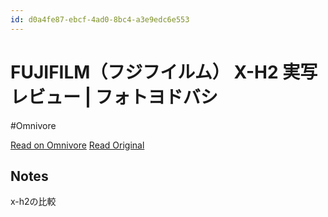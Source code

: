 ```yaml
---
id: d0a4fe87-ebcf-4ad0-8bc4-a3e9edc6e553
---
```


# FUJIFILM（フジフイルム） X-H2 実写レビュー | フォトヨドバシ
#Omnivore

[Read on Omnivore](https://omnivore.app/me/https-photo-yodobashi-com-fujifilm-camera-xh-2-191168d2a96)
[Read Original](https://photo.yodobashi.com/fujifilm/camera/xh2/)

## Notes

x-h2の比較

